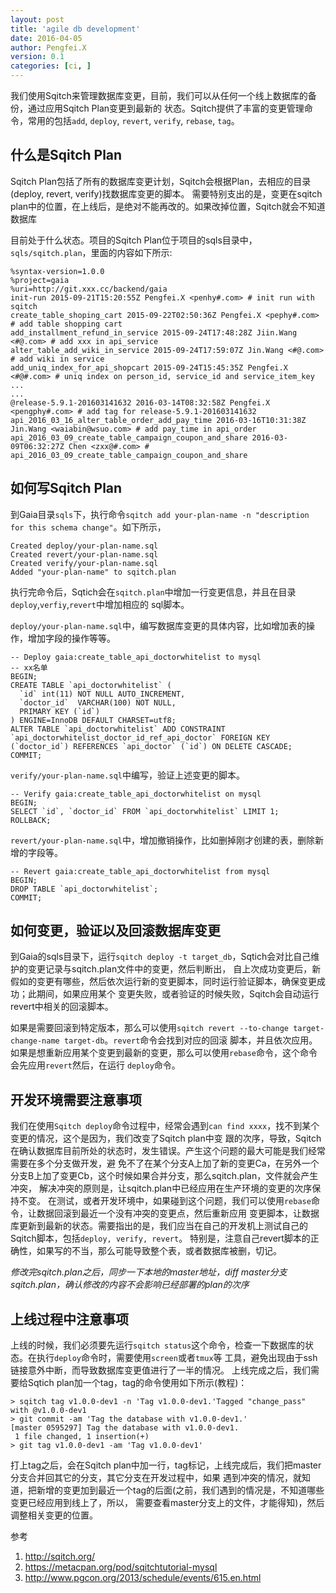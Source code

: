 ```yaml
---
layout: post
title: 'agile db development'
date: 2016-04-05
author: Pengfei.X
version: 0.1
categories: [ci, ]
---
```



我们使用Sqitch来管理数据库变更，目前，我们可以从任何一个线上数据库的备份，通过应用Sqitch Plan变更到最新的
状态。Sqitch提供了丰富的变更管理命令，常用的包括`add`, `deploy`, `revert`, `verify`, `rebase`, `tag`。

## 什么是Sqitch Plan

Sqitch Plan包括了所有的数据库变更计划，Sqitch会根据Plan，去相应的目录(deploy, revert, verify)找数据库变更的脚本。
需要特别支出的是，变更在sqitch plan中的位置，在上线后，是绝对不能再改的。如果改掉位置，Sqitch就会不知道数据库

目前处于什么状态。项目的Sqitch Plan位于项目的sqls目录中，`sqls/sqitch.plan`，里面的内容如下所示:

	%syntax-version=1.0.0
	%project=gaia
	%uri=http://git.xxx.cc/backend/gaia
	init-run 2015-09-21T15:20:55Z Pengfei.X <penhy#.com> # init run with sqitch
	create_table_shoping_cart 2015-09-22T02:50:36Z Pengfei.X <pephy#.com> # add table shopping cart
	add_installment_refund_in_service 2015-09-24T17:48:28Z Jiin.Wang <#@.com> # add xxx in api_service
	alter_table_add_wiki_in_service 2015-09-24T17:59:07Z Jin.Wang <#@.com> # add wiki in service
	add_uniq_index_for_api_shopcart 2015-09-24T15:45:35Z Pengfei.X <#@#.com> # uniq index on person_id, service_id and service_item_key
	...
	...
	@release-5.9.1-201603141632 2016-03-14T08:32:58Z Pengfei.X <pengphy#.com> # add tag for release-5.9.1-201603141632
	api_2016_03_16_alter_table_order_add_pay_time 2016-03-16T10:31:38Z Jin.Wang <waiabin@wsuo.com> # add pay_time in api_order
	api_2016_03_09_create_table_campaign_coupon_and_share 2016-03-09T06:32:27Z Chen <zxx@#.com> # api_2016_03_09_create_table_campaign_coupon_and_share


## 如何写Sqitch Plan

到Gaia目录`sqls`下，执行命令`sqitch add your-plan-name -n "description for this schema change"`。如下所示，

	Created deploy/your-plan-name.sql
	Created revert/your-plan-name.sql
	Created verify/your-plan-name.sql
	Added "your-plan-name" to sqitch.plan


执行完命令后，Sqtich会在`sqitch.plan`中增加一行变更信息，并且在目录`deploy`,`verfiy`,`revert`中增加相应的
sql脚本。

`deploy/your-plan-name.sql`中，编写数据库变更的具体内容，比如增加表的操作，增加字段的操作等等。

	-- Deploy gaia:create_table_api_doctorwhitelist to mysql
	-- xx名单
	BEGIN;
	CREATE TABLE `api_doctorwhitelist` (
	  `id` int(11) NOT NULL AUTO_INCREMENT,
	  `doctor_id`  VARCHAR(100) NOT NULL,
	  PRIMARY KEY (`id`)
	) ENGINE=InnoDB DEFAULT CHARSET=utf8;
	ALTER TABLE `api_doctorwhitelist` ADD CONSTRAINT `api_doctorwhitelist_doctor_id_ref_api_doctor` FOREIGN KEY (`doctor_id`) REFERENCES `api_doctor` (`id`) ON DELETE CASCADE;
	COMMIT;

`verify/your-plan-name.sql`中编写，验证上述变更的脚本。

	-- Verify gaia:create_table_api_doctorwhitelist on mysql
	BEGIN;
	SELECT `id`, `doctor_id` FROM `api_doctorwhitelist` LIMIT 1;
	ROLLBACK;

`revert/your-plan-name.sql`中，增加撤销操作，比如删掉刚才创建的表，删除新增的字段等。

	-- Revert gaia:create_table_api_doctorwhitelist from mysql
	BEGIN;
	DROP TABLE `api_doctorwhitelist`;
	COMMIT;


## 如何变更，验证以及回滚数据库变更

到Gaia的sqls目录下，运行`sqitch deploy -t target_db`，Sqtich会对比自己维护的变更记录与sqitch.plan文件中的变更，然后判断出，
自上次成功变更后，新假如的变更有哪些，然后依次运行新的变更脚本，同时运行验证脚本，确保变更成功；此期间，如果应用某个
变更失败，或者验证的时候失败，Sqitch会自动运行revert中相关的回滚脚本。

如果是需要回滚到特定版本，那么可以使用`sqitch revert --to-change target-change-name target-db`。`revert`命令会找到对应的回滚
脚本，并且依次应用。如果是想重新应用某个变更到最新的变更，那么可以使用`rebase`命令，这个命令会先应用`revert`然后，在运行
`deploy`命令。


## 开发环境需要注意事项

我们在使用`Sqitch deploy`命令过程中，经常会遇到`can find xxxx`，找不到某个变更的情况，这个是因为，我们改变了Sqitch plan中变
跟的次序，导致，Sqitch在确认数据库目前所处的状态时，发生错误。产生这个问题的最大可能是我们经常需要在多个分支做开发，避
免不了在某个分支A上加了新的变更Ca，在另外一个分支B上加了变更Cb，这个时候如果合并分支，那么sqitch.plan，文件就会产生冲突，
解决冲突的原则是，让sqitch.plan中已经应用在生产环境的变更的次序保持不变。
在测试，或者开发环境中，如果碰到这个问题，我们可以使用`rebase`命令，让数据回滚到最近一个没有冲突的变更点，然后重新应用
变更脚本，让数据库更新到最新的状态。需要指出的是，我们应当在自己的开发机上测试自己的Sqitch脚本，包括`deploy, verify, revert`。
特别是，注意自己revert脚本的正确性，如果写的不当，那么可能导致整个表，或者数据库被删，切记。

*修改完sqitch.plan之后，同步一下本地的master地址，diff master分支sqitch.plan，确认修改的内容不会影响已经部署的plan的次序*


## 上线过程中注意事项

上线的时候，我们必须要先运行`sqitch status`这个命令，检查一下数据库的状态。在执行`deploy`命令时，需要使用`screen`或者`tmux`等
工具，避免出现由于ssh链接意外中断，而导致数据库变更值进行了一半的情况。
上线完成之后，我们需要给Sqtich plan加一个tag，tag的命令使用如下所示(教程)：

	> sqitch tag v1.0.0-dev1 -n 'Tag v1.0.0-dev1.'Tagged "change_pass" with @v1.0.0-dev1
	> git commit -am 'Tag the database with v1.0.0-dev1.'
	[master 0595297] Tag the database with v1.0.0-dev1.
	 1 file changed, 1 insertion(+)
	> git tag v1.0.0-dev1 -am 'Tag v1.0.0-dev1'

打上tag之后，会在Sqitch plan中加一行，tag标记，上线完成后，我们把master分支合并回其它的分支，其它分支在开发过程中，如果
遇到冲突的情况，就知道，把新增的变更加到最近一个tag的后面(之前，我们遇到的情况是，不知道哪些变更已经应用到线上了，所以，
需要查看master分支上的文件，才能得知)，然后调整相关变更的位置。


参考

1. http://sqitch.org/
2. https://metacpan.org/pod/sqitchtutorial-mysql
3. http://www.pgcon.org/2013/schedule/events/615.en.html
